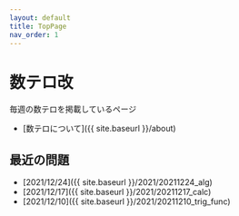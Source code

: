 ```yaml
---
layout: default
title: TopPage
nav_order: 1
---
```


# 数テロ改

毎週の数テロを掲載しているページ

- [数テロについて]({{ site.baseurl }}/about)

## 最近の問題

- [2021/12/24]({{ site.baseurl }}/2021/20211224_alg)
- [2021/12/17]({{ site.baseurl }}/2021/20211217_calc)
- [2021/12/10]({{ site.baseurl }}/2021/20211210_trig_func)